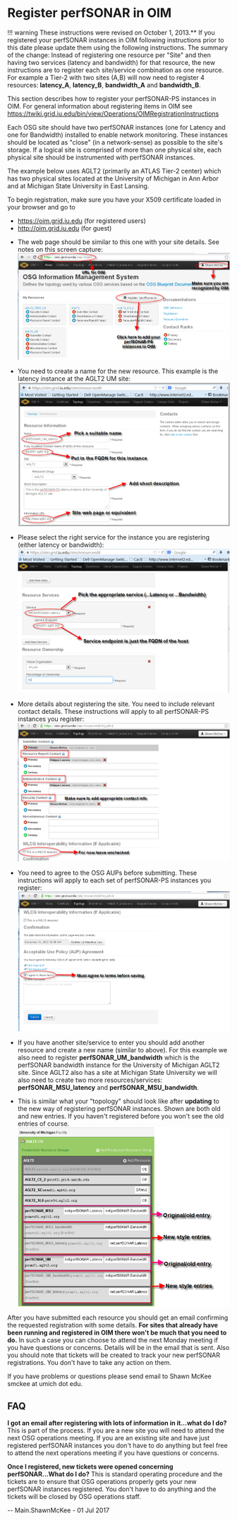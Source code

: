 <span class="twiki-macro LINKCSS"></span>

<span class="twiki-macro SPACEOUT">Register perfSONAR in OIM</span>
====================================================================


<span class="twiki-macro STARTINCLUDE"></span>

!!! warning
	These instructions were revised on October 1, 2013.** If you registered your perfSONAR instances in OIM following instructions prior to this date please update them using the following instructions. The summary of the change: Instead of registering one resource per "Site" and then having two services (latency and bandwidth) for that resource, the new instructions are to register each site/service combination as one resource. For example a Tier-2 with two sites (A,B) will now need to register 4 resources: **latency\_A**, **latency\_B**, **bandwidth\_A** and **bandwidth\_B**. 


This section describes how to register your perfSONAR-PS instances in OIM. For general information about registering items in OIM see <https://twiki.grid.iu.edu/bin/view/Operations/OIMRegistrationInstructions>

Each OSG site should have two perfSONAR instances (one for Latency and one for Bandwidth) installed to enable network monitoring. These instances should be located as "close" (in a network-sense) as possible to the site's storage. If a logical site is comprised of more than one physical site, each physical site should be instrumented with perfSONAR instances.

The example below uses AGLT2 (primarily an ATLAS Tier-2 center) which has two physical sites located at the University of Michigan in Ann Arbor and at Michigan State University in East Lansing.

To begin registration, make sure you have your X509 certificate loaded in your browser and go to

-   <https://oim.grid.iu.edu> (for registered users)
-   <http://oim.grid.iu.edu> (for guest)

<!-- -->

-   The web page should be similar to this one with your site details. See notes on this screen capture: <br /> ![Screenshot1](../img/OIM_perfSONAR_reg_1.png)

<!-- -->

-   You need to create a name for the new resource. This example is the latency instance at the AGLT2 UM site: <br /> ![Screenshot2](../img/OSG-ps-register-latency.png)

<!-- -->

-   Please select the right service for the instance you are registering (either latency or bandwidth): <br /> ![Screenshot3](../img/OSG-ps-register-latency-service.png)

<!-- -->

-   More details about registering the site. You need to include relevant contact details. These instructions will apply to all perfSONAR-PS instances you register: <br /> ![Screenshot4](../img/OIM_perfSONAR_reg_4b.png)

<!-- -->

-   You need to agree to the OSG AUPs before submitting. These instructions will apply to each set of perfSONAR-PS instances you register: <br /> ![Screenshot5](../img/OIM_perfSONAR_reg_4c.png)

<!-- -->

-   If you have another site/service to enter you should add another resource and create a new name (similar to above). For this example we also need to register **perfSONAR\_UM\_bandwidth** which is the perfSONAR bandwidth instance for the University of Michigan AGLT2 site. Since AGLT2 also has a site at Michigan State University we will also need to create two more resources/services: **perfSONAR\_MSU\_latency** and **perfSONAR\_MSU\_bandwidth**. <br />

<!-- -->

-   This is similar what your "topology" should look like after **updating** to the new way of registering perfSONAR instances. Shown are both old and new entries. If you haven't registered before you won't see the old entries of course. <br /> ![Screenshot5](../img/OSG-ps-register-topology.png)

After you have submitted each resource you should get an email confirming the requested registration with some details. **For sites that already have been running and registered in OIM there won't be much that you need to do.** In such a case you can choose to attend the next Monday meeting if you have questions or concerns. Details will be in the email that is sent. Also you should note that tickets will be created to track your new perfSONAR registrations. You don't have to take any action on them.

If you have problems or questions please send email to Shawn McKee smckee at umich dot edu.

FAQ
---

**I got an email after registering with lots of information in it...what do I do?** This is part of the process. If you are a new site you will need to attend the next OSG operations meeting. If you are an existing site and have just registered perfSONAR instances you don't have to do anything but feel free to attend the next operations meeting if you have questions or concerns.

**Once I registered, new tickets were opened concerning perfSONAR...What do I do?** This is standard operating procedure and the tickets are to ensure that OSG operations properly gets your new perfSONAR instances registered. You don't have to do anything and the tickets will be closed by OSG operations staff.

<span class="twiki-macro STOPINCLUDE"></span>

<span class="twiki-macro BOTTOMMATTER"></span>

-- Main.ShawnMcKee - 01 Jul 2017

